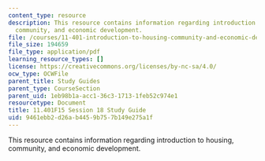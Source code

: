 ```yaml
---
content_type: resource
description: This resource contains information regarding introduction to housing,
  community, and economic development.
file: /courses/11-401-introduction-to-housing-community-and-economic-development-fall-2015/9461ebb2d26ab4459b757b149e275a1f_MIT11_401F15_Session18.pdf
file_size: 194659
file_type: application/pdf
learning_resource_types: []
license: https://creativecommons.org/licenses/by-nc-sa/4.0/
ocw_type: OCWFile
parent_title: Study Guides
parent_type: CourseSection
parent_uid: 1eb98b1a-acc1-36c3-1713-1feb52c974e1
resourcetype: Document
title: 11.401F15 Session 18 Study Guide
uid: 9461ebb2-d26a-b445-9b75-7b149e275a1f
---
```

This resource contains information regarding introduction to housing, community, and economic development.